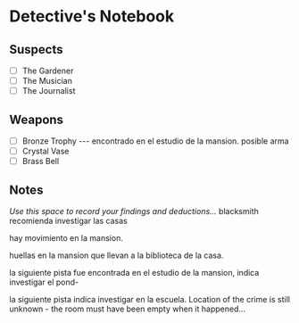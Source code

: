 # Detective's Notebook

## Suspects
- [ ] The Gardener
- [ ] The Musician
- [ ] The Journalist

## Weapons
- [ ] Bronze Trophy --- encontrado en el estudio de la mansion. posible arma
- [ ] Crystal Vase
- [ ] Brass Bell

## Notes
*Use this space to record your findings and deductions...*
blacksmith recomienda investigar las casas

hay movimiento en la mansion.

huellas en la mansion que llevan a la biblioteca de la casa.

la siguiente pista fue encontrada en el estudio de la mansion, indica investigar
el pond-

la siguiente pista indica investigar en la escuela.
Location of the crime is still unknown - the room must have been empty when it happened...
